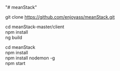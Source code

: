 "# meanStack" 

git clone https://github.com/enjoyass/meanStack.git

cd meanStack-master/client  
npm install  
ng build

cd meanStack  
npm install  
npm install nodemon -g  
npm start
